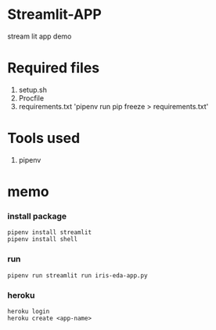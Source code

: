 # Streamlit-APP
stream lit app demo

# Required files
1. setup.sh
2. Procfile
3. requirements.txt
    'pipenv run pip freeze > requirements.txt'


# Tools used
1. pipenv


# memo

### install package 
    pipenv install streamlit
    pipenv install shell

### run 
    pipenv run streamlit run iris-eda-app.py

### heroku
    heroku login
    heroku create <app-name>
    